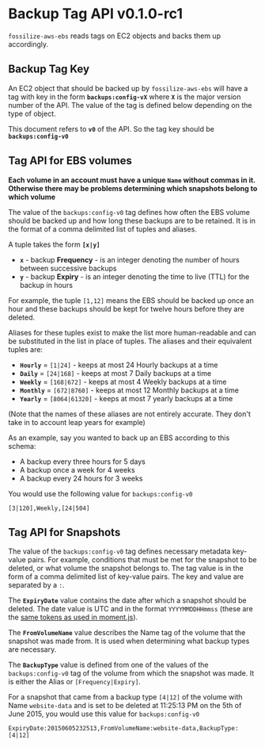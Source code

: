 # Backup Tag API v0.1.0-rc1

`fossilize-aws-ebs` reads tags on EC2 objects and backs them up accordingly.

## Backup Tag Key

An EC2 object that should be backed up by `fossilize-aws-ebs` will have a tag with key in the form **`backups:config-vX`** where **`X`** is the major version number of the API. The value of the tag is defined below depending on the type of object.

This document refers to **`v0`** of the API. So the tag key should be **`backups:config-v0`**

## Tag API for EBS volumes

**Each volume in an account must have a unique `Name` without commas in it. Otherwise there may be problems determining which snapshots belong to which volume**

The value of the `backups:config-v0` tag defines how often the EBS volume should be backed up and how long these backups are to be retained. It is in the format of a comma delimited list of tuples and aliases.

A tuple takes the form **`[x|y]`**

* **`x`** - backup **Frequency** - is an integer denoting the number of hours between successive backups
* **`y`** - backup **Expiry** - is an integer denoting the time to live (TTL) for the backup in hours

For example, the tuple `[1,12]` means the EBS should be backed up once an hour and these backups should be kept for twelve hours before they are deleted.

Aliases for these tuples exist to make the list more human-readable and can be substituted in the list in place of tuples. The aliases and their equivalent tuples are:

* **`Hourly`** = `[1|24]` - keeps at most 24 Hourly backups at a time
* **`Daily`** = `[24|168]` - keeps at most 7 Daily backups at a time
* **`Weekly`** = `[168|672]` - keeps at most 4 Weekly backups at a time
* **`Monthly`** = `[672|8760]` - keeps at most 12 Monthly backups at a time
* **`Yearly`** = `[8064|61320]` - keeps at most 7 yearly backups at a time

(Note that the names of these aliases are not entirely accurate. They don't take in to account leap years for example)

As an example, say you wanted to back up an EBS according to this schema:

* A backup every three hours for 5 days
* A backup once a week for 4 weeks
* A backup every 24 hours for 3 weeks

You would use the following value for `backups:config-v0`
```
[3|120],Weekly,[24|504]
```

## Tag API for Snapshots

The value of the `backups:config-v0` tag defines necessary metadata key-value pairs. For example, conditions that must be met for the snapshot to be deleted, or what volume the snapshot belongs to. The tag value is in the form of a comma delimited list of key-value pairs. The key and value are separated by a `:`.

The **`ExpiryDate`** value contains the date after which a snapshot should be deleted. The date value is UTC and in the format `YYYYMMDDHHmmss` (these are the [same tokens as used in moment.js](http://momentjs.com/docs/#/parsing/string-format/)).

The **`FromVolumeName`** value describes the Name tag of the volume that the snapshot was made from. It is used when determining what backup types are necessary.

The **`BackupType`** value is defined from one of the values of the `backups:config-v0` tag of the volume from which the snapshot was made. It is either the Alias or `[Frequency|Expiry]`.

For a snapshot that came from a backup type `[4|12]` of the volume with Name `website-data` and is set to be deleted at 11:25:13 PM on the 5th of June 2015, you would use this value for `backups:config-v0`
```
ExpiryDate:20150605232513,FromVolumeName:website-data,BackupType:[4|12]
```
